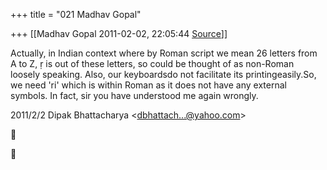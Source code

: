 +++
title = "021 Madhav Gopal"

+++
[[Madhav Gopal	2011-02-02, 22:05:44 [Source](https://groups.google.com/g/bvparishat/c/4I0IFiOEIlU)]]



Actually, in Indian context where by Roman script we mean 26 letters from A to Z, ṛ is out of these letters, so could be thought of as non-Roman loosely speaking. Also, our keyboardsdo not facilitate its printingeasily.So, we need 'ri' which is within Roman as it does not have any external symbols. In fact, sir you have understood me again wrongly.  
  

2011/2/2 Dipak Bhattacharya \<[dbhattach...@yahoo.com]()\>





